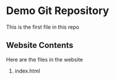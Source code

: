 # Demo Git Repository

This is the first file in this repo

## Website Contents

Here are the files in the website

1. index.html